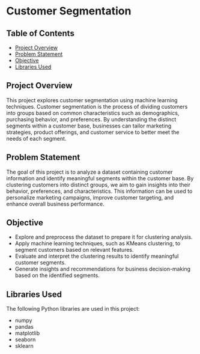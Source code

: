 # Customer Segmentation

## Table of Contents

- [Project Overview](#project-overview)
- [Problem Statement](#problem-statement)
- [Objective](#objective)
- [Libraries Used](#libraries-used)

## Project Overview

This project explores customer segmentation using machine learning techniques. Customer segmentation is the process of dividing customers into groups based on common characteristics such as demographics, purchasing behavior, and preferences. By understanding the distinct segments within a customer base, businesses can tailor marketing strategies, product offerings, and customer service to better meet the needs of each segment.

## Problem Statement

The goal of this project is to analyze a dataset containing customer information and identify meaningful segments within the customer base. By clustering customers into distinct groups, we aim to gain insights into their behavior, preferences, and characteristics. This information can be used to personalize marketing campaigns, improve customer targeting, and enhance overall business performance.

## Objective

- Explore and preprocess the dataset to prepare it for clustering analysis.
- Apply machine learning techniques, such as KMeans clustering, to segment customers based on relevant features.
- Evaluate and interpret the clustering results to identify meaningful customer segments.
- Generate insights and recommendations for business decision-making based on the identified segments.

## Libraries Used

The following Python libraries are used in this project:

- numpy 
- pandas 
- matplotlib
- seaborn 
- sklearn
